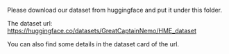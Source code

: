 Please download our dataset from huggingface and put it under this folder.

The dataset url: https://huggingface.co/datasets/GreatCaptainNemo/HME_dataset

You can also find some details in the dataset card of the url.